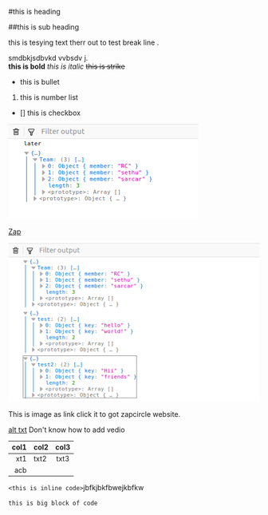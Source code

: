 #this is heading

##this is sub heading

this is tesying text therr out to test break line .

smdbkjsdbvkd vvbsdv j.  
**this is bold**
_this is italic_
~~this is strike~~

* this is bullet 
1. this is number list
- [] this is checkbox   

 ![alt etxt](images/Async.png "asynchronous js")

[Zap](http://zapcircle.net) 
 

[![alt txt](images/callbackhell.png)](http://zapcircle.net)

This is image as link click it to got zapcircle website.

[alt txt](https://youtu.be/GaT8uMDtEZo)
Don't know how to add vedio 

col1 | col2 | col3
-----:|:------|:-----:
xt1 | txt2 | txt3 
acb|



`<this is inline code>`jbfkjbkfbwejkbfkw
```
this is big block of code 
```





